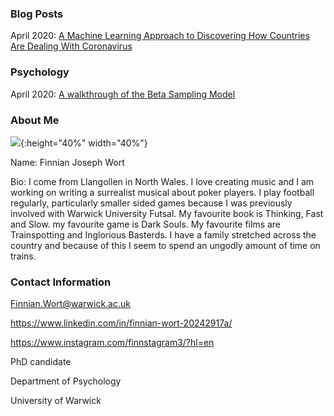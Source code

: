 ### Blog Posts

April 2020: [A Machine Learning Approach to Discovering How Countries Are Dealing With Coronavirus](COVID_model_1.md) 

### Psychology

April 2020: [A walkthrough of the Beta Sampling Model](#IBDm_md.md)

### About Me

![](image0.jpeg){:height="40%" width="40%"}

Name: Finnian Joseph Wort

Bio: I come from Llangollen in North Wales. I love creating music and I am working on writing a surrealist musical about poker players. I play football regularly, particularly smaller sided games because I was previously involved with Warwick University Futsal. My favourite book is Thinking, Fast and Slow. my favourite game is Dark Souls. My favourite films are Trainspotting and Inglorious Basterds. I have a family stretched across the country and because of this I seem to spend an ungodly amount of time on trains. 

### Contact Information

Finnian.Wort@warwick.ac.uk

https://www.linkedin.com/in/finnian-wort-20242917a/

https://www.instagram.com/finnstagram3/?hl=en

PhD candidate

Department of Psychology

University of Warwick



